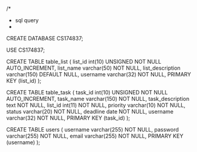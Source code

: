 
/*  
 * sql query
 * 
 
CREATE DATABASE CS174837;

USE CS174837;

CREATE TABLE table_list
(
    list_id          int(10) UNSIGNED NOT NULL AUTO_INCREMENT,
    list_name        varchar(50)      NOT NULL,
    list_description varchar(150) DEFAULT NULL,
    username         varchar(32)      NOT NULL,
    PRIMARY KEY (list_id)
);

CREATE TABLE table_task
(
    task_id          int(10) UNSIGNED NOT NULL AUTO_INCREMENT,
    task_name        varchar(150)     NOT NULL,
    task_description text             NOT NULL,
    list_id          int(11)          NOT NULL,
    priority         varchar(10)      NOT NULL,
    status           varchar(20)      NOT NULL,
    deadline         date             NOT NULL,
    username         varchar(32)      NOT NULL,
    PRIMARY KEY (task_id)
);

CREATE TABLE users
(
    username varchar(255) NOT NULL,
    password varchar(255) NOT NULL,
    email    varchar(255) NOT NULL,
    PRIMARY KEY (username)
);
